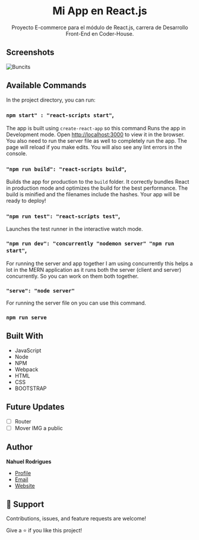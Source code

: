 <h1 align="center">Mi App en React.js</h1>

<p align="center">Proyecto E-commerce para el módulo de React.js, carrera de Desarrollo Front-End en Coder-House.</p>

## Screenshots

![Buncits](https://s5.gifyu.com/images/EdTech.js.md.gif)

## Available Commands

In the project directory, you can run:

### `npm start" : "react-scripts start"`,

The app is built using `create-react-app` so this command Runs the app in Development mode. Open [http://localhost:3000](http://localhost:3000) to view it in the browser. You also need to run the server file as well to completely run the app. The page will reload if you make edits.
You will also see any lint errors in the console.

### `"npm run build": "react-scripts build"`,

Builds the app for production to the `build` folder. It correctly bundles React in production mode and optimizes the build for the best performance. The build is minified and the filenames include the hashes. Your app will be ready to deploy!

### `"npm run test": "react-scripts test"`,

Launches the test runner in the interactive watch mode.

### `"npm run dev": "concurrently "nodemon server" "npm run start"`,

For running the server and app together I am using concurrently this helps a lot in the MERN application as it runs both the server (client and server) concurrently. So you can work on them both together.

### `"serve": "node server"`

For running the server file on you can use this command.

### `npm run serve`

## Built With

- JavaScript
- Node
- NPM
- Webpack
- HTML
- CSS
- BOOTSTRAP

## Future Updates

- [ ] Router
- [ ] Mover IMG a public

## Author

**Nahuel Rodrigues**

- [Profile](https://github.com/nahuelrodrigues "Nahuel Rodrigues")
- [Email](mailto:rodriguesnahuel@gmail.com?subject=Hi "Hi!")
- [Website](https://nahuelrodrigues.github.io/portfolio/ "Welcome")

## 🤝 Support

Contributions, issues, and feature requests are welcome!

Give a ⭐️ if you like this project!
